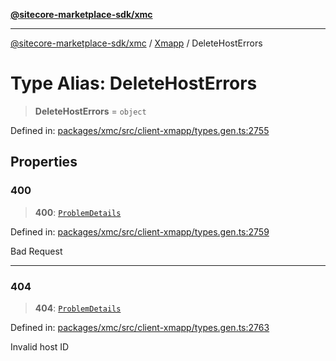 [**@sitecore-marketplace-sdk/xmc**](../../../../README.md)

***

[@sitecore-marketplace-sdk/xmc](../../../../README.md) / [Xmapp](../README.md) / DeleteHostErrors

# Type Alias: DeleteHostErrors

> **DeleteHostErrors** = `object`

Defined in: [packages/xmc/src/client-xmapp/types.gen.ts:2755](https://github.com/Sitecore/marketplace-sdk/blob/main/packages/xmc/src/client-xmapp/types.gen.ts#L2755)

## Properties

### 400

> **400**: [`ProblemDetails`](ProblemDetails.md)

Defined in: [packages/xmc/src/client-xmapp/types.gen.ts:2759](https://github.com/Sitecore/marketplace-sdk/blob/main/packages/xmc/src/client-xmapp/types.gen.ts#L2759)

Bad Request

***

### 404

> **404**: [`ProblemDetails`](ProblemDetails.md)

Defined in: [packages/xmc/src/client-xmapp/types.gen.ts:2763](https://github.com/Sitecore/marketplace-sdk/blob/main/packages/xmc/src/client-xmapp/types.gen.ts#L2763)

Invalid host ID
